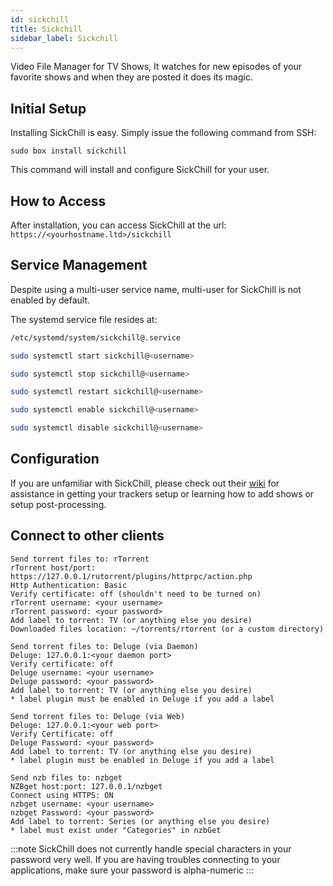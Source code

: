 ```yaml
---
id: sickchill
title: Sickchill
sidebar_label: Sickchill
---
```


Video File Manager for TV Shows, It watches for new episodes of your favorite shows and when they are posted it does its magic.

## Initial Setup

Installing SickChill is easy. Simply issue the following command from SSH:

```plaintext main
sudo box install sickchill
```

This command will install and configure SickChill for your user.

## How to Access

After installation, you can access SickChill at the url: `https://<yourhostname.ltd>/sickchill`

## Service Management

Despite using a multi-user service name, multi-user for SickChill is not enabled by default.

The systemd service file resides at:

```bash main
/etc/systemd/system/sickchill@.service
```

<!--DOCUSAURUS_CODE_TABS-->
<!--Start-->
```bash
sudo systemctl start sickchill@<username>
```
<!--Stop-->
```bash
sudo systemctl stop sickchill@<username>
```
<!--Restart-->
```bash
sudo systemctl restart sickchill@<username>
```
<!--Enable-->
```bash
sudo systemctl enable sickchill@<username>
```
<!--Disable-->
```bash
sudo systemctl disable sickchill@<username>
```
<!--END_DOCUSAURUS_CODE_TABS-->

## Configuration

If you are unfamiliar with SickChill, please check out their [wiki](https://github.com/SickChill/SickChill/wiki) for assistance in getting your trackers setup or learning how to add shows or setup post-processing.

## Connect to other clients

<!--DOCUSAURUS_CODE_TABS-->
<!--rTorrent-->
```plaintext
Send torrent files to: rTorrent
rTorrent host/port: https://127.0.0.1/rutorrent/plugins/httprpc/action.php
Http Authentication: Basic
Verify certificate: off (shouldn't need to be turned on)
rTorrent username: <your username>
rTorrent password: <your password>
Add label to torrent: TV (or anything else you desire)
Downloaded files location: ~/torrents/rtorrent (or a custom directory)
```

<!--Deluge (via Daemon)-->
```plaintext
Send torrent files to: Deluge (via Daemon)
Deluge: 127.0.0.1:<your daemon port>
Verify certificate: off
Deluge username: <your username>
Deluge password: <your password>
Add label to torrent: TV (or anything else you desire)
* label plugin must be enabled in Deluge if you add a label
```

<!--Deluge (via Web)-->
```plaintext
Send torrent files to: Deluge (via Web)
Deluge: 127.0.0.1:<your web port>
Verify Certificate: off
Deluge Password: <your password>
Add label to torrent: TV (or anything else you desire)
* label plugin must be enabled in Deluge if you add a label
```

<!--nzbGet-->
```plaintext
Send nzb files to: nzbget
NZBget host:port: 127.0.0.1/nzbget
Connect using HTTPS: ON
nzbget username: <your username>
nzbget Password: <your password>
Add label to torrent: Series (or anything else you desire)
* label must exist under "Categories" in nzbGet
```
<!--END_DOCUSAURUS_CODE_TABS-->

:::note
SickChill does not currently handle special characters in your password very well. If you are having troubles connecting to your applications, make sure your password is alpha-numeric
:::